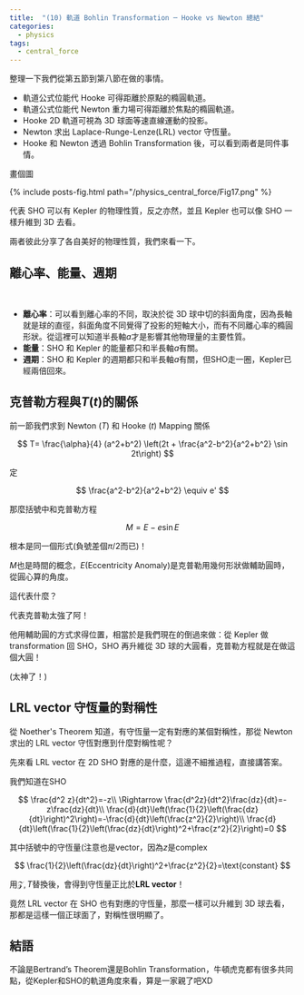 ```yaml
---
title:  "(10) 軌道 Bohlin Transformation ─ Hooke vs Newton 總結"
categories:
  - physics
tags:
  - central_force
---
```


整理一下我們從第五節到第八節在做的事情。

- 軌道公式位能代 Hooke 可得距離於原點的橢圓軌道。
- 軌道公式位能代 Newton 重力場可得距離於焦點的橢圓軌道。
- Hooke 2D 軌道可視為 3D 球面等速直線運動的投影。
- Newton 求出 Laplace-Runge-Lenze(LRL) vector 守恆量。
- Hooke 和 Newton 透過 Bohlin Transformation 後，可以看到兩者是同件事情。


畫個圖

{% include posts-fig.html path="/physics_central_force/Fig17.png" %}


代表 SHO 可以有 Kepler 的物理性質，反之亦然，並且 Kepler 也可以像 SHO 一樣升維到 3D 去看。


兩者彼此分享了各自美好的物理性質，我們來看一下。

## 離心率、能量、週期

<br>

- **離心率**：可以看到離心率的不同，取決於從 3D 球中切的斜面角度，因為長軸就是球的直徑，斜面角度不同覺得了投影的短軸大小，而有不同離心率的橢圓形狀。從這裡可以知道半長軸$a$才是影響其他物理量的主要性質。
- **能量**：SHO 和 Kepler 的能量都只和半長軸$a$有關。
- **週期**：SHO 和 Kepler 的週期都只和半長軸$a$有關，但SHO走一圈，Kepler已經兩倍回來。


## 克普勒方程與$T(t)$的關係


前一節我們求到 Newton ($T$) 和 Hooke ($t$) Mapping 關係

$$
T= \frac{\alpha}{4} (a^2+b^2) \left(2t + \frac{a^2-b^2}{a^2+b^2} \sin 2t\right)
$$

定

$$
\frac{a^2-b^2}{a^2+b^2} \equiv e'
$$

那麼括號中和克普勒方程

$$
M=E-e\sin E
$$

根本是同一個形式(負號差個$\pi/2$而已)！


$M$也是時間的概念，$E$(Eccentricity Anomaly)是克普勒用幾何形狀做輔助圓時，從圓心算的角度。


這代表什麼？


代表克普勒太強了阿！


他用輔助圓的方式求得位置，相當於是我們現在的倒過來做：從 Kepler 做 transformation 回 SHO，SHO 再升維從 3D 球的大圓看，克普勒方程就是在做這個大圓！


(太神了！)


## LRL vector 守恆量的對稱性

從 Noether's Theorem 知道，有守恆量一定有對應的某個對稱性，那從 Newton 求出的 LRL vector 守恆對應到什麼對稱性呢？


先來看 LRL vector 在 2D SHO 對應的是什麼，這邊不細推過程，直接講答案。


我們知道在SHO

$$
\frac{d^2 z}{dt^2}=-z\\
\Rightarrow \frac{d^2z}{dt^2}\frac{dz}{dt}=-z\frac{dz}{dt}\\
\frac{d}{dt}\left(\frac{1}{2}\left(\frac{dz}{dt}\right)^2\right)=-\frac{d}{dt}\left(\frac{z^2}{2}\right)\\
\frac{d}{dt}\left(\frac{1}{2}\left(\frac{dz}{dt}\right)^2+\frac{z^2}{2}\right)=0
$$

其中括號中的守恆量(注意也是vector，因為$z$是complex

$$
\frac{1}{2}\left(\frac{dz}{dt}\right)^2+\frac{z^2}{2}=\text{constant}
$$

用$\mathcal{Z},T$替換後，會得到守恆量正比於**LRL vector**！


竟然 LRL vector 在 SHO 也有對應的守恆量，那麼一樣可以升維到 3D 球去看，那都是這樣一個正球面了，對稱性很明顯了。

## 結語


不論是Bertrand’s Theorem還是Bohlin Transformation，牛頓虎克都有很多共同點，從Kepler和SHO的軌道角度來看，算是一家親了吧XD


